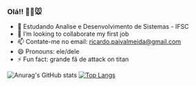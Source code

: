 ### Olá!! ✌🏿🐭

- 🌱 Estudando Analise e Desenvolvimento de Sistemas - IFSC
- 👯 I’m looking to collaborate my first job
- 📫 Contate-me no email: ricardo.paivalmeida@gmail.com
- 😄 Pronouns: ele/dele
- ⚡ Fun fact: grande fã de attack on titan

![Anurag's GitHub stats](https://github-readme-stats.vercel.app/api?username=anuraghazra&show_icons=true&theme=radical)    [![Top Langs](https://github-readme-stats.vercel.app/api/top-langs/?username=Ricardo-P4iva)](https://github.com/anuraghazra/github-readme-stats)


